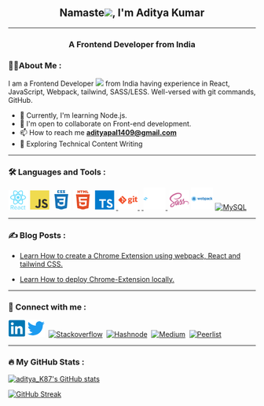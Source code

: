 <h2 align="center">Namaste<img src="https://png.pngtree.com/png-vector/20220821/ourmid/pngtree-indian-man-with-turban-rajasthani-men-welcome-namaste-greetings-png-image_6119228.png" width="70" />, I'm Aditya Kumar</h2>

 --- 
 
<h3 align="center"> A Frontend Developer from India</h3>

### 👨‍💻About Me :

I am a Frontend Developer <img src="https://media4.giphy.com/media/ZEUODEtQiUZWGg6IHR/giphy.gif?cid=ecf05e47tgjrjq2bd7s33mqn7295a551j15oeseejyv3reei&ep=v1_stickers_search&rid=giphy.gif&ct=s" width="35"/> from India having experience in React, JavaScript, Webpack, tailwind, SASS/LESS. Well-versed with git commands, GitHub.

-   🧠 Currently, I'm learning Node.js.
-   🤝 I'm open to collaborate on Front-end development.
-   📫 How to reach me **adityapal1409@gmail.com**
-   🌱 Exploring Technical Content Writing

---

### 🛠 Languages and Tools :

<p align="left">
<a href="https://reactjs.org/" target="_blank" rel="noreferrer"><img src="https://raw.githubusercontent.com/devicons/devicon/1119b9f84c0290e0f0b38982099a2bd027a48bf1/icons/react/react-original-wordmark.svg" width="40" height="40" alt="React" /></a>&nbsp;<a href="https://developer.mozilla.org/en-US/docs/Web/JavaScript" target="_blank" rel="noreferrer"><img src="https://raw.githubusercontent.com/devicons/devicon/1119b9f84c0290e0f0b38982099a2bd027a48bf1/icons/javascript/javascript-original.svg" width="40" height="40" alt="Javascript" /></a>&nbsp;<a href="https://www.w3.org/TR/CSS/#css" target="_blank" rel="noreferrer"><img src="https://raw.githubusercontent.com/devicons/devicon/1119b9f84c0290e0f0b38982099a2bd027a48bf1/icons/css3/css3-plain-wordmark.svg" width="40" height="40" alt="CSS3" /></a>&nbsp;<a href="https://developer.mozilla.org/en-US/docs/Glossary/HTML5" target="_blank" rel="noreferrer"><img src="https://raw.githubusercontent.com/devicons/devicon/1119b9f84c0290e0f0b38982099a2bd027a48bf1/icons/html5/html5-plain-wordmark.svg" width="40" height="40" alt="HTML5" /></a>&nbsp;<a href="https://www.typescriptlang.org" target="_blank" rel="noreferrer"><img src="https://raw.githubusercontent.com/devicons/devicon/1119b9f84c0290e0f0b38982099a2bd027a48bf1/icons/typescript/typescript-plain.svg" width="40" height="40" alt="TypeScript" /></a>&nbsp;<a href="https://git-scm.com/" target="_blank" rel="noreferrer"> <img src="https://raw.githubusercontent.com/devicons/devicon/1119b9f84c0290e0f0b38982099a2bd027a48bf1/icons/git/git-plain-wordmark.svg" alt="git" width="40" height="40"/> </a>&nbsp;<a href="https://tailwindcss.com/docs/installation" target="_blank" rel="noreferrer"> <img src="https://raw.githubusercontent.com/devicons/devicon/1119b9f84c0290e0f0b38982099a2bd027a48bf1/icons/tailwindcss/tailwindcss-original-wordmark.svg" alt="tailwindcss" width="45" height="45"/> </a>&nbsp;<a href="https://sass-lang.com/documentation/" target="_blank" rel="noreferrer"><img src="https://raw.githubusercontent.com/devicons/devicon/1119b9f84c0290e0f0b38982099a2bd027a48bf1/icons/sass/sass-original.svg" width="40" height="40" alt="SCSS" /></a>&nbsp;<a href="https://webpack.js.org/" target="_blank" rel="noreferrer"><img src="https://raw.githubusercontent.com/devicons/devicon/1119b9f84c0290e0f0b38982099a2bd027a48bf1/icons/webpack/webpack-original-wordmark.svg" width="45" height="45" alt="Webpack" /></a>&nbsp;<a href="https://www.mysql.com/" target="_blank" rel="noreferrer"><img src="https://raw.githubusercontent.com/danielcranney/readme-generator/main/public/icons/skills/mysql-colored.svg" width="40" height="40" alt="MySQL" /></a>

</p>

---

### ✍️ Blog Posts :

-   [Learn How to create a Chrome Extension using webpack, React and tailwind CSS.](https://blog-aditya.hashnode.dev/learn-how-to-create-a-chrome-extension-using-webpack-react-and-tailwind-css)

-   [Learn How to deploy Chrome-Extension locally.](https://blog-aditya.hashnode.dev/learn-how-to-deploy-chrome-extension-locally-for-developers)

---

### 🤝 Connect with me :

<p align="left">
<a href="https://www.linkedin.com/in/adityak87/" target="_blank" rel="noreferrer"><img src="https://raw.githubusercontent.com/devicons/devicon/1119b9f84c0290e0f0b38982099a2bd027a48bf1/icons/linkedin/linkedin-original.svg" width="35" height="35" alt="LinkedIn"/></a>&nbsp;<a href="https://www.twitter.com/@aditya_K87" target="_blank" rel="noreferrer"><img src="https://raw.githubusercontent.com/devicons/devicon/1119b9f84c0290e0f0b38982099a2bd027a48bf1/icons/twitter/twitter-original.svg" width="35" height="35" alt="Twitter" /></a>&nbsp;
<a href="https://stackoverflow.com/users/19295822/aditya-kumar?tab=profile" target="_blank" rel="noreferrer"><img src="https://raw.githubusercontent.com/rahuldkjain/github-profile-readme-generator/master/src/images/icons/Social/stack-overflow.svg" width="35" height="35" alt = "Stackoverflow"/></a>&nbsp;
<a href="https://hashnode.com/@adityaK87" target="_blank" rel="noreferrer"><img src="https://raw.githubusercontent.com/danielcranney/readme-generator/main/public/icons/socials/hashnode.svg" width="35" height="35" alt="Hashnode" /></a>&nbsp;
<a href="http://www.medium.com/@adityaK87" target="_blank" rel="noreferrer"><img src="https://raw.githubusercontent.com/danielcranney/readme-generator/main/public/icons/socials/medium.svg" width="35" height="35" alt="Medium"/></a>&nbsp;
<a href="https://peerlist.io/adityak87" target="_blank" rel="noreferrer"><img src="https://peerlist.io/_next/image?url=https%3A%2F%2Fdqy38fnwh4fqs.cloudfront.net%2Fwebsite%2FPeerlistBeta.png&w=128&q=75" height="35" alt="Peerlist"/></a>

</p>

---

### 🔥 My GitHub Stats :

<a href="http://www.github.com/adityaK87"><img src="https://github-readme-stats.vercel.app/api?username=adityaK87&show_icons=true&theme=dark" alt="aditya_K87's GitHub stats" /></a>
<br>

[![GitHub Streak](https://streak-stats.demolab.com?user=adityaK87&theme=dark&hide_border=false&border_radius=2)](https://git.io/streak-stats)

